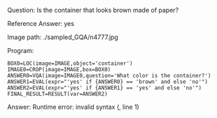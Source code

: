 Question: Is the container that looks brown made of paper?

Reference Answer: yes

Image path: ./sampled_GQA/n4777.jpg

Program:

```
BOX0=LOC(image=IMAGE,object='container')
IMAGE0=CROP(image=IMAGE,box=BOX0)
ANSWER0=VQA(image=IMAGE0,question='What color is the container?')
ANSWER1=EVAL(expr="'yes' if {ANSWER0} == 'brown' and else 'no'")
ANSWER2=EVAL(expr="'yes' if {ANSWER1} == 'yes' and else 'no'")
FINAL_RESULT=RESULT(var=ANSWER2)
```
Answer: Runtime error: invalid syntax (<string>, line 1)

